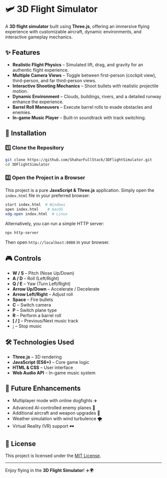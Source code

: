 # 🛩️ 3D Flight Simulator

A **3D flight simulator** built using **Three.js**, offering an immersive flying experience with customizable aircraft, dynamic environments, and interactive gameplay mechanics.

## ✨ Features

- **Realistic Flight Physics** – Simulated lift, drag, and gravity for an authentic flight experience.
- **Multiple Camera Views** – Toggle between first-person (cockpit view), third-person, and far third-person views.
- **Interactive Shooting Mechanics** – Shoot bullets with realistic projectile motion.
- **Dynamic Environment** – Clouds, buildings, rivers, and a detailed runway enhance the experience.
- **Barrel Roll Maneuvers** – Execute barrel rolls to evade obstacles and enemies.
- **In-game Music Player** – Built-in soundtrack with track switching.

## 🚀 Installation

### 1️⃣ Clone the Repository

```bash
git clone https://github.com/ShaharFullStack/3DFlightSimulator.git
cd 3DFlightSimulator
```

### 2️⃣ Open the Project in a Browser

This project is a pure **JavaScript & Three.js** application. Simply open the `index.html` file in your preferred browser:

```bash
start index.html  # Windows
open index.html    # macOS
xdg-open index.html  # Linux
```

Alternatively, you can run a simple HTTP server:

```bash
npx http-server
```

Then open `http://localhost:8080` in your browser.

## 🎮 Controls

- **W / S** – Pitch (Nose Up/Down)
- **A / D** – Roll (Left/Right)
- **Q / E** – Yaw (Turn Left/Right)
- **Arrow Up/Down** – Accelerate / Decelerate
- **Arrow Left/Right** – Adjust roll
- **Space** – Fire bullets
- **C** – Switch camera
- **P** – Switch plane type
- **R** – Perform a barrel roll
- **[ / ]** – Previous/Next music track
- **;** – Stop music

## 🛠️ Technologies Used

- **Three.js** – 3D rendering
- **JavaScript (ES6+)** – Core game logic
- **HTML & CSS** – User interface
- **Web Audio API** – In-game music system

## 🎯 Future Enhancements

- Multiplayer mode with online dogfights ✈️
- Advanced AI-controlled enemy planes 🎯
- Additional aircraft and weapon upgrades 🚀
- Weather simulation with wind turbulence 🌪️
- Virtual Reality (VR) support 🕶️

## 📄 License

This project is licensed under the [MIT License](LICENSE).

---

Enjoy flying in the **3D Flight Simulator**! ✈️🌍


